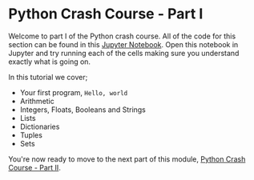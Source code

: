 # Python Crash Course - Part I
Welcome to part I of the Python crash course. All of the code for this section can be found in this [Jupyter Notebook](Crash-Course-Part-I.ipynb). Open this notebook in Jupyter and try running each of the cells making sure you understand exactly what is going on.

In this tutorial we cover;
- Your first program, `Hello, world`
- Arithmetic
- Integers, Floats, Booleans and Strings
- Lists
- Dictionaries 
- Tuples
- Sets

You're now ready to move to the next part of this module, [Python Crash Course - Part II](PART-II.md).